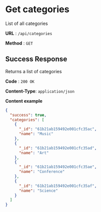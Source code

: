 # Get categories

List of all categories

**URL** : `/api/categories`

**Method** : `GET`

## Success Response

Returns a list of categories

**Code** : `200 OK`

**Content-Type**: `application/json`

**Content example**

```json
{
  "success": true,
  "categories": [
    {
      "_id": "61b21ab159492e001cfc35ac",
      "name": "Music"
    },
    {
      "_id": "61b21ab159492e001cfc35ad",
      "name": "Art"
    },
    {
      "_id": "61b21ab159492e001cfc35ae",
      "name": "Conference"
    },
    {
      "_id": "61b21ab159492e001cfc35af",
      "name": "Science"
    }
  ]
}
```
